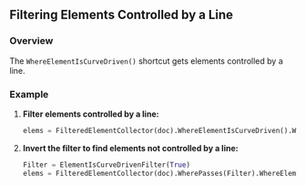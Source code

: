 ## Filtering Elements Controlled by a Line

### Overview
The `WhereElementIsCurveDriven()` shortcut gets elements controlled by a line.

### Example
1. **Filter elements controlled by a line:**
    ```python
    elems = FilteredElementCollector(doc).WhereElementIsCurveDriven().WhereElementIsNotElementType().ToElements()
    ```

2. **Invert the filter to find elements not controlled by a line:**
    ```python
    Filter = ElementIsCurveDrivenFilter(True)
    elems = FilteredElementCollector(doc).WherePasses(Filter).WhereElementIsNotElementType().ToElements()
    ```
